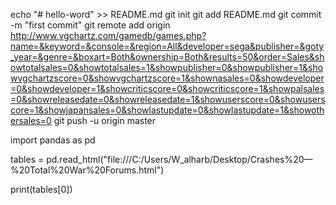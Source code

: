 echo "# hello-word" >> README.md
git init
git add README.md
git commit -m "first commit"
git remote add origin http://www.vgchartz.com/gamedb/games.php?name=&keyword=&console=&region=All&developer=sega&publisher=&goty_year=&genre=&boxart=Both&ownership=Both&results=50&order=Sales&showtotalsales=0&showtotalsales=1&showpublisher=0&showpublisher=1&showvgchartzscore=0&showvgchartzscore=1&shownasales=0&showdeveloper=0&showdeveloper=1&showcriticscore=0&showcriticscore=1&showpalsales=0&showreleasedate=0&showreleasedate=1&showuserscore=0&showuserscore=1&showjapansales=0&showlastupdate=0&showlastupdate=1&showothersales=0
git push -u origin master


import pandas as pd

tables = pd.read_html("file:///C:/Users/W_alharb/Desktop/Crashes%20—%20Total%20War%20Forums.html")

print(tables[0])
